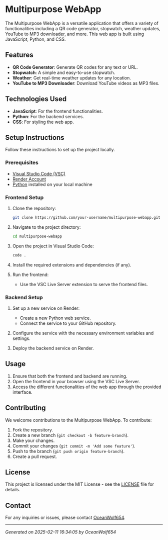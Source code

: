 # Multipurpose WebApp

The Multipurpose WebApp is a versatile application that offers a variety of functionalities including a QR code generator, stopwatch, weather updates, YouTube to MP3 downloader, and more. This web app is built using JavaScript, Python, and CSS.

## Features

- **QR Code Generator**: Generate QR codes for any text or URL.
- **Stopwatch**: A simple and easy-to-use stopwatch.
- **Weather**: Get real-time weather updates for any location.
- **YouTube to MP3 Downloader**: Download YouTube videos as MP3 files.

## Technologies Used

- **JavaScript**: For the frontend functionalities.
- **Python**: For the backend services.
- **CSS**: For styling the web app.

## Setup Instructions

Follow these instructions to set up the project locally.

### Prerequisites

- [Visual Studio Code (VSC)](https://code.visualstudio.com/)
- [Render Account](https://render.com/)
- [Python](https://www.python.org/) installed on your local machine

### Frontend Setup

1. Clone the repository:
    ```bash
    git clone https://github.com/your-username/multipurpose-webapp.git
    ```

2. Navigate to the project directory:
    ```bash
    cd multipurpose-webapp
    ```

3. Open the project in Visual Studio Code:
    ```bash
    code .
    ```

4. Install the required extensions and dependencies (if any).

5. Run the frontend:
    - Use the VSC Live Server extension to serve the frontend files.

### Backend Setup

1. Set up a new service on Render:
    - Create a new Python web service.
    - Connect the service to your GitHub repository.

2. Configure the service with the necessary environment variables and settings.

3. Deploy the backend service on Render.

## Usage

1. Ensure that both the frontend and backend are running.
2. Open the frontend in your browser using the VSC Live Server.
3. Access the different functionalities of the web app through the provided interface.

## Contributing

We welcome contributions to the Multipurpose WebApp. To contribute:

1. Fork the repository.
2. Create a new branch (`git checkout -b feature-branch`).
3. Make your changes.
4. Commit your changes (`git commit -m 'Add some feature'`).
5. Push to the branch (`git push origin feature-branch`).
6. Create a pull request.

## License

This project is licensed under the MIT License - see the [LICENSE](LICENSE) file for details.

## Contact

For any inquiries or issues, please contact [OceanWolf654](https://github.com/OceanWolf654).

---

*Generated on 2025-02-11 16:34:05 by OceanWolf654*
